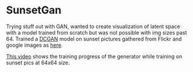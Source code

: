 # SunsetGan

Trying stuff out with GAN, wanted to create visualization of latent space with a model trained from scratch but was not possible with img sizes past 64.
Trained a [DCGAN](https://arxiv.org/pdf/1511.06434.pdf) model on sunset pictures gathered from Flickr and google images as [here](https://github.com/SamGalanakis/MakeYourBed).

[This video](https://www.youtube.com/watch?v=azohesyIxYE) shows the training progress of the generator while training on sunset pics at 64x64 size.